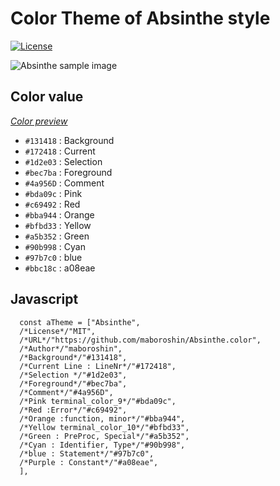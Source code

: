 # Color Theme of Absinthe style
[![License](https://img.shields.io/badge/License-MIT-blue.svg)](https://opensource.org/licenses/MIT)

![Absinthe sample image](https://user-images.githubusercontent.com/41102508/80710537-ddd70e00-8b29-11ea-9de9-2e90fb6181a7.png)

## Color value
*[Color preview](https://github.com/maboroshin/Absinthe.color/issues/1)*

* `#131418` : Background
* `#172418` : Current
* `#1d2e03` : Selection
* `#bec7ba` : Foreground
* `#4a956D` : Comment
* `#bda09c` : Pink
* `#c69492` : Red
* `#bba944` : Orange
* `#bfbd33` : Yellow
* `#a5b352` : Green
* `#90b998` : Cyan
* `#97b7c0` : blue
* `#bbc18c` : a08eae

## Javascript
```
  const aTheme = ["Absinthe",
  /*License*/"MIT",
  /*URL*/"https://github.com/maboroshin/Absinthe.color",
  /*Author*/"maboroshin",
  /*Background*/"#131418",
  /*Current Line : LineNr*/"#172418",
  /*Selection */"#1d2e03",
  /*Foreground*/"#bec7ba",
  /*Comment*/"#4a956D",
  /*Pink terminal_color_9*/"#bda09c",
  /*Red :Error*/"#c69492",
  /*Orange :function, minor*/"#bba944",
  /*Yellow terminal_color_10*/"#bfbd33",
  /*Green : PreProc, Special*/"#a5b352",
  /*Cyan : Identifier, Type*/"#90b998",
  /*blue : Statement*/"#97b7c0",
  /*Purple : Constant*/"#a08eae",
  ],
  ```
